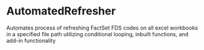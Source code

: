 # AutomatedRefresher
Automates process of refreshing FactSet FDS codes on all excel workbooks in a specified file path utilizing conditional looping, inbuilt functions, and add-in functionality

